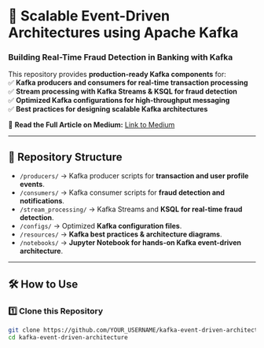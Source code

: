 # 🚀 Scalable Event-Driven Architectures using Apache Kafka  

### **Building Real-Time Fraud Detection in Banking with Kafka**  

This repository provides **production-ready Kafka components** for:  
✅ **Kafka producers and consumers for real-time transaction processing**  
✅ **Stream processing with Kafka Streams & KSQL for fraud detection**  
✅ **Optimized Kafka configurations for high-throughput messaging**  
✅ **Best practices for designing scalable Kafka architectures**  

📖 **Read the Full Article on Medium:** [Link to Medium](https://medium.com/@usefusefi/designing-scalable-event-driven-architectures-using-apache-kafka-8a5c53f35409)

---

## **📂 Repository Structure**  
- `/producers/` → Kafka producer scripts for **transaction and user profile events**.  
- `/consumers/` → Kafka consumer scripts for **fraud detection and notifications**.  
- `/stream_processing/` → Kafka Streams and **KSQL for real-time fraud detection**.  
- `/configs/` → Optimized **Kafka configuration files**.  
- `/resources/` → **Kafka best practices & architecture diagrams**.  
- `/notebooks/` → **Jupyter Notebook for hands-on Kafka event-driven architecture**.  

---

## **🛠 How to Use**  
### **1️⃣ Clone this Repository**
```bash
git clone https://github.com/YOUR_USERNAME/kafka-event-driven-architecture.git
cd kafka-event-driven-architecture
